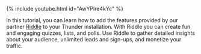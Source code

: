 {% include youtube.html id="AwYPlre4kYc" %}

In this tutorial, you can learn how to add the features provided by our partner [Riddle](https://www.riddle.com/) to your Thunder installation. With Riddle you can create fun and engaging quizzes, lists, and polls. Use Riddle to gather detailed insights about your audience, unlimited leads and sign-ups, and monetize your traffic.
